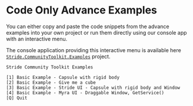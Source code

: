 # Code Only Advance Examples

You can either copy and paste the code snippets from the advance examples into your own project or run them directly using our console app with an interactive menu.

The console application providing this interactive menu is available here [`Stride.CommunityToolkit.Examples`](https://github.com/VaclavElias/stride-community-toolkit/tree/main/src/Stride.CommunityToolkit.Examples) project.


```plaintext
Stride Community Toolkit Examples

[1] Basic Example - Capsule with rigid body
[2] Basic Example - Give me a cube
[3] Basic Example - Stride UI - Capsule with rigid body and Window
[4] Basic Example - Myra UI - Draggable Window, GetService()
[Q] Quit
```